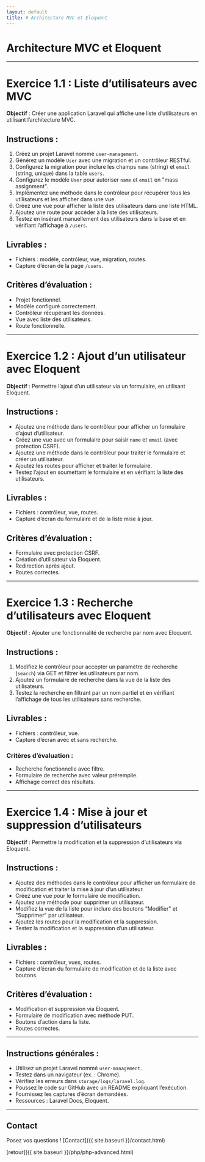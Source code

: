 ```yaml
---
layout: default
title: # Architecture MVC et Eloquent
---
```

# Architecture MVC et Eloquent

---

# Exercice 1.1 : Liste d’utilisateurs avec MVC

**Objectif** : Créer une application Laravel qui affiche une liste d’utilisateurs en utilisant l’architecture MVC.

## Instructions :

1. Créez un projet Laravel nommé `user-management`.
2. Générez un modèle `User` avec une migration et un contrôleur RESTful.
3. Configurez la migration pour inclure les champs `name` (string) et `email` (string, unique) dans la table `users`.
4. Configurez le modèle `User` pour autoriser `name` et `email` en "mass assignment".
5. Implémentez une méthode dans le contrôleur pour récupérer tous les utilisateurs et les afficher dans une vue.
6. Créez une vue pour afficher la liste des utilisateurs dans une liste HTML.
7. Ajoutez une route pour accéder à la liste des utilisateurs.
8. Testez en insérant manuellement des utilisateurs dans la base et en vérifiant l’affichage à `/users`.

## Livrables :

- Fichiers : modèle, contrôleur, vue, migration, routes.
- Capture d’écran de la page `/users`.

## Critères d’évaluation :

- Projet fonctionnel.
- Modèle configuré correctement.
- Contrôleur récupérant les données.
- Vue avec liste des utilisateurs.
- Route fonctionnelle.

--- 

# Exercice 1.2 : Ajout d’un utilisateur avec Eloquent

**Objectif** : Permettre l’ajout d’un utilisateur via un formulaire, en utilisant Eloquent.

## Instructions :

- Ajoutez une méthode dans le contrôleur pour afficher un formulaire d’ajout d’utilisateur.
- Créez une vue avec un formulaire pour saisir `name` et `email` (avec protection CSRF).
- Ajoutez une méthode dans le contrôleur pour traiter le formulaire et créer un utilisateur.
- Ajoutez les routes pour afficher et traiter le formulaire.
- Testez l’ajout en soumettant le formulaire et en vérifiant la liste des utilisateurs.

## Livrables :

- Fichiers : contrôleur, vue, routes.
- Capture d’écran du formulaire et de la liste mise à jour.

## Critères d’évaluation :

- Formulaire avec protection CSRF.
- Création d’utilisateur via Eloquent.
- Redirection après ajout.
- Routes correctes.

---

# Exercice 1.3 : Recherche d’utilisateurs avec Eloquent

**Objectif** : Ajouter une fonctionnalité de recherche par nom avec Eloquent.

## Instructions :

1. Modifiez le contrôleur pour accepter un paramètre de recherche (`search`) via GET et filtrer les utilisateurs par nom.
2. Ajoutez un formulaire de recherche dans la vue de la liste des utilisateurs.
3. Testez la recherche en filtrant par un nom partiel et en vérifiant l’affichage de tous les utilisateurs sans recherche.

## Livrables :

- Fichiers : contrôleur, vue.
- Capture d’écran avec et sans recherche.

### Critères d’évaluation :

- Recherche fonctionnelle avec filtre.
- Formulaire de recherche avec valeur préremplie.
- Affichage correct des résultats.

---

# Exercice 1.4 : Mise à jour et suppression d’utilisateurs

**Objectif** : Permettre la modification et la suppression d’utilisateurs via Eloquent.

## Instructions :

- Ajoutez des méthodes dans le contrôleur pour afficher un formulaire de modification et traiter la mise à jour d’un utilisateur.
- Créez une vue pour le formulaire de modification.
- Ajoutez une méthode pour supprimer un utilisateur.
- Modifiez la vue de la liste pour inclure des boutons "Modifier" et "Supprimer" par utilisateur.
- Ajoutez les routes pour la modification et la suppression.
- Testez la modification et la suppression d’un utilisateur.

## Livrables :

- Fichiers : contrôleur, vues, routes.
- Capture d’écran du formulaire de modification et de la liste avec boutons.

## Critères d’évaluation :

- Modification et suppression via Eloquent.
- Formulaire de modification avec méthode PUT.
- Boutons d’action dans la liste.
- Routes correctes.

---

## Instructions générales :

- Utilisez un projet Laravel nommé `user-management`.
- Testez dans un navigateur (ex. : Chrome).
- Vérifiez les erreurs dans `storage/logs/laravel.log`.
- Poussez le code sur GitHub avec un README expliquant l’exécution.
- Fournissez les captures d’écran demandées.
- Ressources : Laravel Docs, Eloquent.

--- 

## Contact

Posez vos questions ! [Contact]({{ site.baseurl }}/contact.html)


[retour]({{ site.baseurl }}/php/php-advanced.html)
